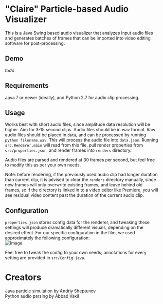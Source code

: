 # "Claire" Particle-based Audio Visualizer

This is a Java Swing based audio visualizer that analyzes input audio files and generates 
batches of frames that can be imported into video editing software for post-processing.

## Demo
_todo_

## Requirements

Java 7 or newer (ideally), and Python 2.7 for audio clip processing.

## Usage

Works best with short audio files, since amplitude data resolution will be higher. Aim for 3-15 second clips.
Audio files should be in wav format. Raw audio files should be placed in `data`, and can be processed by running 
`python filename.wav`. This will process the audio file into `data.json`. Running `src.Renderer.main` will read from this 
file, pull render properties from `src/properties.json`, and render frames into `renders` directory.

Audio files are parsed and rendered at 30 frames per second, but feel free to modify this as per your own needs.

Note: before rendering, if the previously used audio clip had longer duration than current clip, it is advised to 
clear the `renders` directory manually, since new frames will only overwrite existing frames, and leave behind old frames, 
so if the directory is linked in to a video editor like Premiere, you will see residual video content past the duration of 
the current audio clip.

## Configuration

`properties.json` stores config data for the renderer, and tweaking these settings will produce dramatically different 
visuals, depending on the desired effect. For our specific configuration in the film, we used approximately the 
following configuration:  
![Image](https://i.imgur.com/MCmXoaw.png)

Feel free to tweak the config to your own needs; annotations for every setting are provided in `src/Config.java`.

# Creators
Java particle simulation by Andriy Sheptunov  
Python audio parsing by Abbad Vakil
